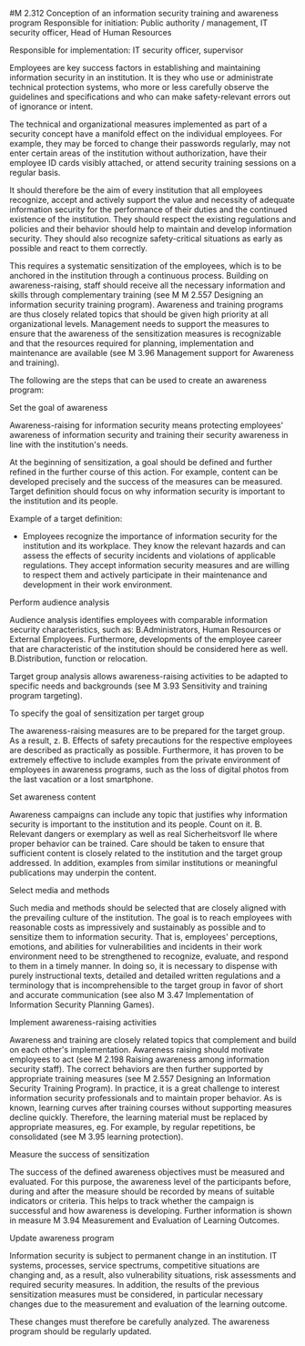 #M 2.312 Conception of an information security training and awareness program
Responsible for initiation: Public authority / management, IT security officer, Head of Human Resources

Responsible for implementation: IT security officer, supervisor

Employees are key success factors in establishing and maintaining information security in an institution. It is they who use or administrate technical protection systems, who more or less carefully observe the guidelines and specifications and who can make safety-relevant errors out of ignorance or intent.

The technical and organizational measures implemented as part of a security concept have a manifold effect on the individual employees. For example, they may be forced to change their passwords regularly, may not enter certain areas of the institution without authorization, have their employee ID cards visibly attached, or attend security training sessions on a regular basis.

It should therefore be the aim of every institution that all employees recognize, accept and actively support the value and necessity of adequate information security for the performance of their duties and the continued existence of the institution. They should respect the existing regulations and policies and their behavior should help to maintain and develop information security. They should also recognize safety-critical situations as early as possible and react to them correctly.

This requires a systematic sensitization of the employees, which is to be anchored in the institution through a continuous process. Building on awareness-raising, staff should receive all the necessary information and skills through complementary training (see M M 2.557 Designing an information security training program). Awareness and training programs are thus closely related topics that should be given high priority at all organizational levels. Management needs to support the measures to ensure that the awareness of the sensitization measures is recognizable and that the resources required for planning, implementation and maintenance are available (see M 3.96 Management support for Awareness and training).

The following are the steps that can be used to create an awareness program:

Set the goal of awareness

Awareness-raising for information security means protecting employees' awareness of information security and training their security awareness in line with the institution's needs.

At the beginning of sensitization, a goal should be defined and further refined in the further course of this action. For example, content can be developed precisely and the success of the measures can be measured. Target definition should focus on why information security is important to the institution and its people.

Example of a target definition:

* Employees recognize the importance of information security for the institution and its workplace. They know the relevant hazards and can assess the effects of security incidents and violations of applicable regulations. They accept information security measures and are willing to respect them and actively participate in their maintenance and development in their work environment.


Perform audience analysis

Audience analysis identifies employees with comparable information security characteristics, such as: B.Administrators, Human Resources or External Employees. Furthermore, developments of the employee career that are characteristic of the institution should be considered here as well. B.Distribution, function or relocation.

Target group analysis allows awareness-raising activities to be adapted to specific needs and backgrounds (see M 3.93 Sensitivity and training program targeting).

To specify the goal of sensitization per target group

The awareness-raising measures are to be prepared for the target group. As a result, z. B. Effects of safety precautions for the respective employees are described as practically as possible. Furthermore, it has proven to be extremely effective to include examples from the private environment of employees in awareness programs, such as the loss of digital photos from the last vacation or a lost smartphone.

Set awareness content

Awareness campaigns can include any topic that justifies why information security is important to the institution and its people. Count on it. B. Relevant dangers or exemplary as well as real Sicherheitsvorf lle where proper behavior can be trained. Care should be taken to ensure that sufficient content is closely related to the institution and the target group addressed. In addition, examples from similar institutions or meaningful publications may underpin the content.

Select media and methods

Such media and methods should be selected that are closely aligned with the prevailing culture of the institution. The goal is to reach employees with reasonable costs as impressively and sustainably as possible and to sensitize them to information security. That is, employees' perceptions, emotions, and abilities for vulnerabilities and incidents in their work environment need to be strengthened to recognize, evaluate, and respond to them in a timely manner. In doing so, it is necessary to dispense with purely instructional texts, detailed and detailed written regulations and a terminology that is incomprehensible to the target group in favor of short and accurate communication (see also M 3.47 Implementation of Information Security Planning Games).

Implement awareness-raising activities

Awareness and training are closely related topics that complement and build on each other's implementation. Awareness raising should motivate employees to act (see M 2.198 Raising awareness among information security staff). The correct behaviors are then further supported by appropriate training measures (see M 2.557 Designing an Information Security Training Program). In practice, it is a great challenge to interest information security professionals and to maintain proper behavior. As is known, learning curves after training courses without supporting measures decline quickly. Therefore, the learning material must be replaced by appropriate measures, eg. For example, by regular repetitions, be consolidated (see M 3.95 learning protection).

Measure the success of sensitization

The success of the defined awareness objectives must be measured and evaluated. For this purpose, the awareness level of the participants before, during and after the measure should be recorded by means of suitable indicators or criteria. This helps to track whether the campaign is successful and how awareness is developing. Further information is shown in measure M 3.94 Measurement and Evaluation of Learning Outcomes.

Update awareness program

Information security is subject to permanent change in an institution. IT systems, processes, service spectrums, competitive situations are changing and, as a result, also vulnerability situations, risk assessments and required security measures. In addition, the results of the previous sensitization measures must be considered, in particular necessary changes due to the measurement and evaluation of the learning outcome.

These changes must therefore be carefully analyzed. The awareness program should be regularly updated.



